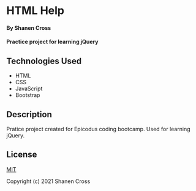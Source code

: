 # HTML Help
#### By Shanen Cross
#### Practice project for learning jQuery

## Technologies Used
* HTML
* CSS
* JavaScript
* Bootstrap

## Description

Pratice project created for Epicodus coding bootcamp. Used for learning jQuery.

## License

[MIT](https://choosealicense.com/licenses/mit/)

Copyright (c) 2021 Shanen Cross

